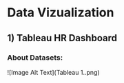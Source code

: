 # Data Vizualization
## 1) Tableau HR Dashboard 
### About Datasets:



![Image Alt Text](Tableau 1..png)
